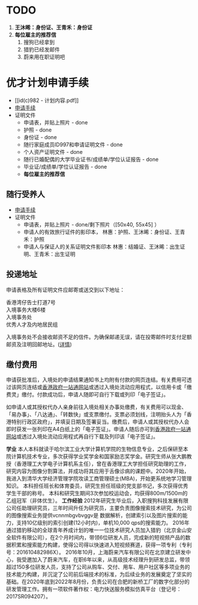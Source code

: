 # TODO
1. **王沐晞：身份证、王青禾：身份证**
2. **每位雇主的推荐信** 
	1. 搜狗已经拿到
	2. 猎豹已经发邮件
	3. 蔚来用在职证明吧

# 优才计划申请手续
- [[id(c)982 - 计划内容.pdf]]
- [申请手续](https://www.immd.gov.hk/hks/services/visas/quality_migrant_admission_scheme.html#secondTab)
- 证明文件
	- 申请表，并贴上照片 - done
	- 护照 - done
	- 身份证 - done
	- 随行家庭成员ID997和申请证明文件 - done
	- 个人资产证明文件 - done
	- 随行已婚配偶的大学毕业证书/成绩单/学位认证报告 - done
	- 毕业证/成绩单/学位认证报告 - done
	- **每位雇主的推荐信**
## 随行受养人
- [申请手续](https://www.immd.gov.hk/hks/services/visas/residence_as_dependant.html#secondTab)
- 证明文件
	- 申请表，并贴上照片 - done/剩下照片（[50x40, 55x45] ）
	- 申请人的有效旅行证件的影印本，
	  林惠：护照、王沐晞：身份证、王青禾：护照
	- 申请人与保证人的关系证明文件影印本
	  林惠：结婚证、王沐晞：出生证明、王青禾：出生证明
## 投递地址
申请表格及所有证明文件应邮寄或送交到以下地址：

香港湾仔告士打道7号  
入境事务大楼6楼  
入境事务处  
优秀人才及内地居民组

入境事务处不会接收邮资不足的信件。为确保邮递无误，请在投寄邮件时支付足额邮资及注明回邮地址。([详情](https://www.immd.gov.hk/hks/pay_sufficient_postage.html "详情"))

## 缴付费用

申请获批准后，入境处的申请结果通知书上均附有付款的网页连结。有关费用可透过该网页连结或[香港政府一站通网站](https://www.gov.hk/sc/residents/immigration/nonpermanent/onlinepaymentforevisa.htm "香港政府一站通网站")或透过入境处流动应用程式，以信用卡或「缴费灵」缴付。付款成功后，申请人随即可自行下载或列印「电子签证」。

如申请人或其授权代办人亲身前往入境处相关办事处缴费，有关费用可以现金、「易办事」、「八达通」、「转数快」或支票缴付。支票必须划线，注明抬头人为「香港特别行政区政府」，并填妥日期及签署妥当。缴费后，申请人或其授权代办人会即时获发一张列印在A4白纸上的「电子签证」。申请人随后亦可到[香港政府一站通网站](https://www.gov.hk/sc/residents/immigration/nonpermanent/downloadevisa.htm "香港政府一站通网站")或透过入境处流动应用程式再自行下载及列印该「电子签证」。





**学业**
本人本科就读于哈尔滨工业大学计算机学院的生物信息专业，之后保研至本院计算机技术专业，多次获得学业奖学金和国家励志奖学金。研究生师从张大鹏教授（香港理工大学电子计算机系主任），曾在香港理工大学担任研究助理的工作，研究内容为图像分割算法，并成功将其应用于舌像诊病的课题中。2020年开始，我进入到清华大学经济管理学院攻读工商管理硕士(MBA)，开始更系统地学习管理知识。
本科担任班长和体育委员，研究生担任班级的党支部书记，多次获得优秀学生干部的称号。 本科和研究生期间3次参加校运动会，均获得800m/1500m的乙组冠军（非体优生）。
**工作经验**
2012年研究生毕业后，入职搜狗科技发展有限公司任助理研究员，三年时间升任为研究员，主要负责图像搜索技术研究，为公司的图像搜索业务提供vcnnmbgvbvggv是 数据解析，创建索引以及图片搜索的能力，支持10亿级别的索引创建(12小时内)，单机10,000 qps的搜索能力。
2016年通过猎豹移动的全球青年养成计划的唯一一位技术研究人员加入猎豹（北京金山安全软件有限公司），在2个月时间内，带领6位研发人员，完成新的短视频产品的数据积累和搜索能力构建，使得公司得以快速进入短视频赛道，获得一项专利（专利号：201610482986X）。
2016年10月，上海蔚来汽车有限公司在北京建立研发中心，我受邀加入了蔚来汽车，在职6年以来，从高级技术经理升到研发总监，带领超过150多位研发人员，支持了公司从购车、交付、用车、用户社区等多项业务的技术能力构建，并沉淀了公司前后端技术的标准，为后续业务的发展奠定了坚实的基础。在2020年底到2022年8月份，负责公司在合肥的新桥工厂的数字化部分的研发管理工作。拥有一项软件著作权：电力快送服务模拟仿真平台（登记号：2017SR094207）。

